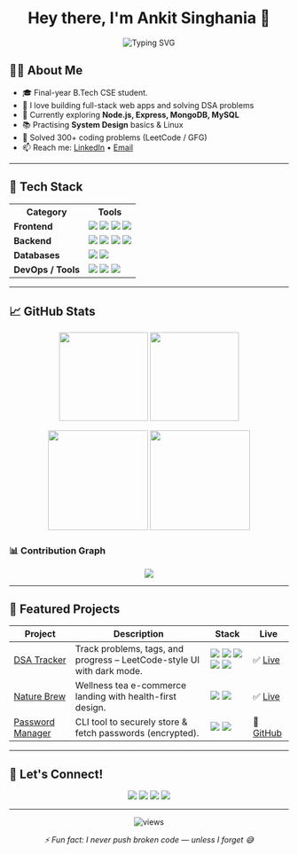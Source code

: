 <!-- HEADER -->
<h1 align="center">Hey there, I'm Ankit Singhania 👋</h1>
<p align="center">
  <img src="https://readme-typing-svg.herokuapp.com?font=Fira+Code&pause=1000&color=F77F00&center=true&vCenter=true&width=650&lines=Full+Stack+•+Python+•+Java+•+DSA" alt="Typing SVG" />
</p>




<!-- ABOUT -->
## 🧑‍💻 About Me

- 🎓 Final-year B.Tech CSE student.  
- 🚀 I love building full-stack web apps and solving DSA problems  
- 🔭 Currently exploring **Node.js, Express, MongoDB, MySQL**  
- 📚 Practising **System Design** basics & Linux  
- 🧮 Solved 300+ coding problems (LeetCode / GFG)   
- 📫 Reach me: <a href="https://www.linkedin.com/in/ankit-singhania-aks">LinkedIn</a> • <a href="mailto:ankitsinghaniaaks@gmail.com">Email</a>

---

## 🧰 Tech Stack

<table>
  <tr>
    <th>Category</th>
    <th>Tools</th>
  </tr>
  <tr>
    <td><b>Frontend</b></td>
    <td>
      <img src="https://img.shields.io/badge/HTML5-E34F26.svg?logo=html5&logoColor=white" />
      <img src="https://img.shields.io/badge/CSS3-1572B6.svg?logo=css3&logoColor=white" />
      <img src="https://img.shields.io/badge/Bootstrap-7952B3.svg?logo=bootstrap&logoColor=white" />
      <img src="https://img.shields.io/badge/JavaScript-F7DF1E.svg?logo=javascript&logoColor=black" />
      <!-- <img src="https://img.shields.io/badge/React-61DAFB.svg?logo=react&logoColor=black" /> -->
    </td>
  </tr>
  <tr>
    <td><b>Backend</b></td>
    <td>
      <img src="https://img.shields.io/badge/Node.js-339933.svg?logo=node.js&logoColor=white" />
      <img src="https://img.shields.io/badge/Express-000000.svg?logo=express&logoColor=white" />
      <img src="https://img.shields.io/badge/Python-3776AB.svg?logo=python&logoColor=white" />
      <img src="https://img.shields.io/badge/Java-007396.svg?logo=java&logoColor=white" />
    </td>
  </tr>
  <tr>
    <td><b>Databases</b></td>
    <td>
      <img src="https://img.shields.io/badge/MongoDB-47A248.svg?logo=mongodb&logoColor=white" />
      <img src="https://img.shields.io/badge/MySQL-4479A1.svg?logo=mysql&logoColor=white" />
      <!-- <img src="https://img.shields.io/badge/PostgreSQL-4169E1.svg?logo=postgresql&logoColor=white" /> -->
    </td>
  </tr>
  <tr>
    <td><b>DevOps / Tools</b></td>
    <td>
      <img src="https://img.shields.io/badge/Git-F05032.svg?logo=git&logoColor=white" />
      <img src="https://img.shields.io/badge/GitHub-181717.svg?logo=github&logoColor=white" />
      <img src="https://img.shields.io/badge/Postman-FF6C37.svg?logo=postman&logoColor=white" />
      <!-- <img src="https://img.shields.io/badge/Docker-2496ED.svg?logo=docker&logoColor=white" /> -->
    </td>
  </tr>
</table>

---

## 📈 GitHub Stats

<p align="center">
  <img height="160" src="https://github-readme-stats.vercel.app/api?username=AnkitsinghaniaAKS&show_icons=true&theme=tokyonight&hide_border=true" />
  <img height="160" src="https://streak-stats.demolab.com?user=AnkitsinghaniaAKS&theme=tokyonight&hide_border=true" />
</p>

<p align="center">
  <img height="180" src="https://github-profile-summary-cards.vercel.app/api/cards/stats?username=AnkitsinghaniaAKS&theme=tokyonight" />
  <img height="180" src="https://github-profile-summary-cards.vercel.app/api/cards/productive-time?username=AnkitsinghaniaAKS&theme=tokyonight&utcOffset=+5.5" />
</p>

### 📊 Contribution Graph
<p align="center">
  <img src="https://github-readme-activity-graph.vercel.app/graph?username=AnkitsinghaniaAKS&theme=react-dark&hide_border=true&area=true" />
</p>

---

## 📌 Featured Projects

<table>
  <thead>
    <tr>
      <th>Project</th>
      <th>Description</th>
      <th>Stack</th>
      <th>Live</th>
    </tr>
  </thead>
  <tbody>
    <tr>
      <td><a href="https://github.com/AnkitsinghaniaAKS/DSA-Tracker">DSA Tracker</a></td>
      <td>Track problems, tags, and progress – LeetCode-style UI with dark mode.</td>
      <td>
        <img src="https://img.shields.io/badge/HTML-0A0A0A.svg?logo=html5&logoColor=E34F26" />
        <img src="https://img.shields.io/badge/CSS-0A0A0A.svg?logo=css3&logoColor=1572B6" />
        <img src="https://img.shields.io/badge/JavaScript-0A0A0A.svg?logo=javascript&logoColor=F7DF1E" />
        <img src="https://img.shields.io/badge/Node.js-0A0A0A.svg?logo=node.js&logoColor=339933" />
        <img src="https://img.shields.io/badge/Express-0A0A0A.svg?logo=express&logoColor=white" />
      </td>
      <td>✅ <a href="YOUR_DSA_TRACKER_LIVE_URL">Live</a></td>
    </tr>
    <tr>
      <td><a href="https://github.com/AnkitsinghaniaAKS/nature-brew">Nature Brew</a></td>
      <td>Wellness tea e-commerce landing with health-first design.</td>
      <td>
        <img src="https://img.shields.io/badge/HTML-0A0A0A.svg?logo=html5&logoColor=E34F26" />
        <img src="https://img.shields.io/badge/Bootstrap-0A0A0A.svg?logo=bootstrap&logoColor=7952B3" />
      </td>
      <td>✅ <a href="YOUR_NATURE_BREW_LIVE_URL">Live</a></td>
    </tr>
    <tr>
      <td><a href="https://github.com/AnkitsinghaniaAKS/python-password-manager">Password Manager</a></td>
      <td>CLI tool to securely store & fetch passwords (encrypted).</td>
      <td>
        <img src="https://img.shields.io/badge/Python-0A0A0A.svg?logo=python&logoColor=3776AB" />
        <img src="https://img.shields.io/badge/Cryptography-0A0A0A.svg?logo=keybase&logoColor=white" />
      </td>
      <td>🔗 <a href="https://github.com/AnkitsinghaniaAKS/python-password-manager">GitHub</a></td>
    </tr>
  </tbody>
</table>

---

## 🤝 Let's Connect!

<p align="center">
  <a href="mailto:ankitsinghaniaaks@gmail.com"><img src="https://img.shields.io/badge/Gmail-D14836?style=for-the-badge&logo=gmail&logoColor=white" /></a>
  <a href="https://www.linkedin.com/in/ankit-singhania-aks"><img src="https://img.shields.io/badge/LinkedIn-0A66C2?style=for-the-badge&logo=linkedin&logoColor=white" /></a>
  <a href="https://github.com/AnkitsinghaniaAKS"><img src="https://img.shields.io/badge/GitHub-181717?style=for-the-badge&logo=github&logoColor=white" /></a>
  <a href="YOUR_PORTFOLIO_URL"><img src="https://img.shields.io/badge/Portfolio-000000?style=for-the-badge&logo=vercel&logoColor=white" /></a>
</p>

---
<p align="center">
  <img src="https://komarev.com/ghpvc/?username=AnkitsinghaniaAKS&label=Profile%20views&color=0e75b6&style=flat" alt="views" />
</p>
<p align="center"><i>⚡ Fun fact: I never push broken code — unless I forget 😅</i></p>
